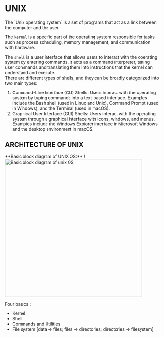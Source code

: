<h1>UNIX</h1>
The `Unix operating system` is a set of programs that act as a link between the computer and the user.  

The `kernel` is a specific part of the operating system responsible for tasks such as process scheduling, memory management, and communication with hardware.  

The `shell` is a user interface that allows users to interact with the operating system by entering commands. It acts as a command interpreter, taking user commands and translating them into instructions that the kernel can understand and execute.  
There are different types of shells, and they can be broadly categorized into two main types:
1. Command-Line Interface (CLI) Shells:
Users interact with the operating system by typing commands into a text-based interface.
Examples include the Bash shell (used in Linux and Unix), Command Prompt (used in Windows), and the Terminal (used in macOS).
2. Graphical User Interface (GUI) Shells:
Users interact with the operating system through a graphical interface with icons, windows, and menus.
Examples include the Windows Explorer interface in Microsoft Windows and the desktop environment in macOS.

<h2> ARCHITECTURE OF UNIX</h2>
**Basic block diagram of UNIX OS:**
!<img width="448" alt="Basic block diagram of unix OS" src="https://github.com/Riyavarshini/Self-learning-notes/assets/117080445/266dead3-f341-4a51-9f67-77319f4aa001">

Four basics :
* Kernel
* Shell
* Commands and Utilities
* File system [data -> files; files -> directories; directories -> filesystem]
